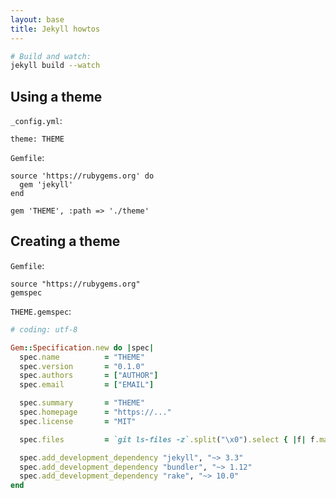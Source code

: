 ```yaml
---
layout: base
title: Jekyll howtos
---
```


```sh
# Build and watch:
jekyll build --watch
```


## Using a theme

`_config.yml`:
```
theme: THEME
```

`Gemfile`:
```
source 'https://rubygems.org' do
  gem 'jekyll'
end

gem 'THEME', :path => './theme'
```


## Creating a theme

`Gemfile`:
```
source "https://rubygems.org"
gemspec
```

`THEME.gemspec`:
```rb
# coding: utf-8

Gem::Specification.new do |spec|
  spec.name          = "THEME"
  spec.version       = "0.1.0"
  spec.authors       = ["AUTHOR"]
  spec.email         = ["EMAIL"]

  spec.summary       = "THEME"
  spec.homepage      = "https://..."
  spec.license       = "MIT"

  spec.files         = `git ls-files -z`.split("\x0").select { |f| f.match(%r{^(assets|_layouts|_includes|_sass|LICENSE|README)}i) }

  spec.add_development_dependency "jekyll", "~> 3.3"
  spec.add_development_dependency "bundler", "~> 1.12"
  spec.add_development_dependency "rake", "~> 10.0"
end
```
